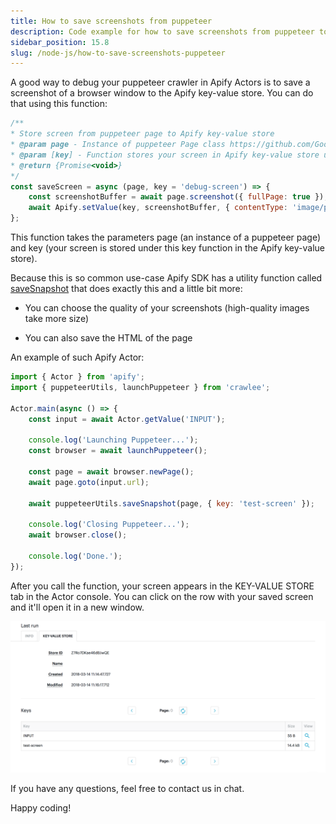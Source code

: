 ```yaml
---
title: How to save screenshots from puppeteer
description: Code example for how to save screenshots from puppeteer to Apify key-value store
sidebar_position: 15.8
slug: /node-js/how-to-save-screenshots-puppeteer
---
```


A good way to debug your puppeteer crawler in Apify Actors is to save a screenshot of a browser window to the Apify key-value store. You can do that using this function:

```js
/**
* Store screen from puppeteer page to Apify key-value store
* @param page - Instance of puppeteer Page class https://github.com/GoogleChrome/puppeteer/blob/master/docs/api.md#class-page
* @param [key] - Function stores your screen in Apify key-value store under this key
* @return {Promise<void>}
*/
const saveScreen = async (page, key = 'debug-screen') => {
    const screenshotBuffer = await page.screenshot({ fullPage: true });
    await Apify.setValue(key, screenshotBuffer, { contentType: 'image/png' });
};
```

This function takes the parameters page (an instance of a puppeteer page) and key (your screen is stored under this key function in the Apify key-value store).

Because this is so common use-case Apify SDK has a utility function called [saveSnapshot](/sdk/js/docs/api/puppeteer#puppeteersavesnapshot) that does exactly this and a little bit more:

- You can choose the quality of your screenshots (high-quality images take more size)

- You can also save the HTML of the page

An example of such Apify Actor:

```js
import { Actor } from 'apify';
import { puppeteerUtils, launchPuppeteer } from 'crawlee';

Actor.main(async () => {
    const input = await Actor.getValue('INPUT');

    console.log('Launching Puppeteer...');
    const browser = await launchPuppeteer();

    const page = await browser.newPage();
    await page.goto(input.url);

    await puppeteerUtils.saveSnapshot(page, { key: 'test-screen' });

    console.log('Closing Puppeteer...');
    await browser.close();

    console.log('Done.');
});
```

After you call the function, your screen appears in the KEY-VALUE STORE tab in the Actor console. You can click on the row with your saved screen and it'll open it in a new window.

![Puppeteer Key-Value store](./images/kv-store-puppeteer.png)

If you have any questions, feel free to contact us in chat.

Happy coding!
